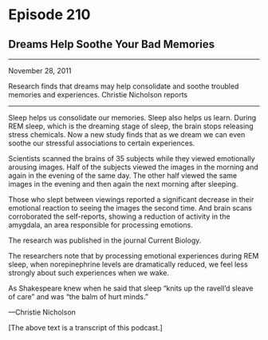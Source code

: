 # Episode 210

## Dreams Help Soothe Your Bad Memories

---

November 28, 2011

Research finds that dreams may help consolidate and soothe troubled memories and experiences. Christie Nicholson reports

---

Sleep helps us consolidate our memories. Sleep also helps us learn. During REM sleep, which is the dreaming stage of sleep, the brain stops releasing stress chemicals. Now a new study finds that as we dream we can even soothe our stressful associations to certain experiences.

Scientists scanned the brains of 35 subjects while they viewed emotionally arousing images. Half of the subjects viewed the images in the morning and again in the evening of the same day. The other half viewed the same images in the evening and then again the next morning after sleeping.

Those who slept between viewings reported a significant decrease in their emotional reaction to seeing the images the second time. And brain scans corroborated the self-reports, showing a reduction of activity in the amygdala, an area responsible for processing emotions.

The research was published in the journal Current Biology.

The researchers note that by processing emotional experiences during REM sleep, when norepinephrine levels are dramatically reduced, we feel less strongly about such experiences when we wake.

As Shakespeare knew when he said that sleep “knits up the ravell’d sleave of care” and was “the balm of hurt minds.”

—Christie Nicholson

[The above text is a transcript of this podcast.]

